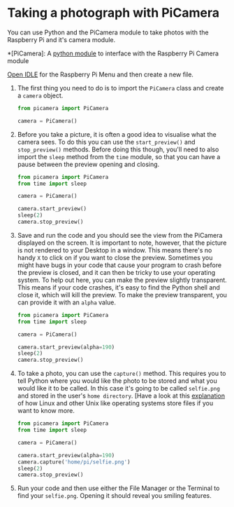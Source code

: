 # Taking a photograph with PiCamera

You can use Python and the PiCamera module to take photos with the Raspberry Pi and it's camera module.

*[PiCamera]: A [python module](https://picamera.readthedocs.io/en/release-1.13/) to interface with the Raspberry Pi Camera module

[Open IDLE](link-to-IDLE-OPEN-Resource) for the Raspberry Pi Menu and then create a new file.

1. The first thing you need to do is to import the `PiCamera` class and create a `camera` object.

	~~~python
	from picamera import PiCamera

	camera = PiCamera()
	~~~

1. Before you take a picture, it is often a good idea to visualise what the camera sees. To do this you can use the `start_preview()` and `stop_preview()` methods. Before doing this though, you'll need to also import the `sleep` method from the `time` module, so that you can have a pause between the preview opening and closing.

	~~~python
	from picamera import PiCamera
	from time import sleep

	camera = PiCamera()

	camera.start_preview()
	sleep(2)
	camera.stop_preview()
	~~~

1. Save and run the code and you should see the view from the PiCamera displayed on the screen. It is important to note, however, that the picture is not rendered to your Desktop in a window. This means there's no handy `X` to click on if you want to close the preview. Sometimes you might have bugs in your code that cause your program to crash before the preview is closed, and it can then be tricky to use your operating system. To help out here, you can make the preview slightly transparent. This means if your code crashes, it's easy to find the Python shell and close it, which will kill the preview. To make the preview transparent, you can provide it with an `alpha` value.

	~~~python
	from picamera import PiCamera
	from time import sleep

	camera = PiCamera()

	camera.start_preview(alpha=190)
	sleep(2)
	camera.stop_preview()
	~~~
	
1. To take a photo, you can use the `capture()` method. This requires you to tell Python where you would like the photo to be stored and what you would like it to be called. In this case it's going to be called `selfie.png` and stored in the user's `home directory`. [Have a look at this [explanation](link-to-file-paths-ingredient) of how Linux and other Unix like operating systems store files if you want to know more.

	~~~python
	from picamera import PiCamera
	from time import sleep

	camera = PiCamera()

	camera.start_preview(alpha=190)
	camera.capture('home/pi/selfie.png')
	sleep(2)
	camera.stop_preview()
	~~~

1. Run your code and then use either the File Manager or the Terminal to find your `selfie.png`. Opening it should reveal you smiling features.
